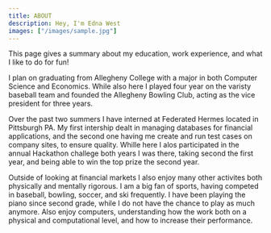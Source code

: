 ```yaml
---
title: ABOUT
description: Hey, I'm Edna West
images: ["/images/sample.jpg"]
---
```


This page gives a summary about my education, work experience, and what I like to do for fun!

I plan on graduating from Allegheny College with a major in both Computer Science and Economics. While also here I played four year on the varisty baseball team and founded the Allegheny Bowling Club, acting as the vice president for three years.

Over the past two summers I have interned at Federated Hermes located in Pittsburgh PA. My first intership dealt in managing databases for financial applications, and the second one having me create and run test cases on company sites, to ensure quality. Whille here I alos participated in the annual Hackathon challege both years I was there, taking second the first year, and being able to win the top prize the second year.

Outside of looking at financial markets I also enjoy many other activites both physically and mentally rigorous. I am a big fan of sports, having competed in baseball, bowling, soccer, and ski frequently. I have been playing the piano since second grade, while I do not have the chance to play as much anymore. Also enjoy computers, understanding how the work both on a physical and computational level, and how to increase their performance.